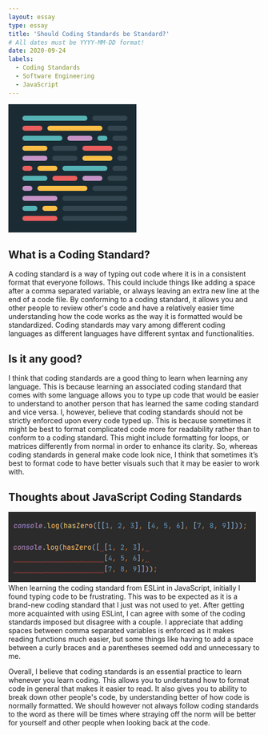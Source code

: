 ```yaml
---
layout: essay
type: essay
title: 'Should Coding Standards be Standard?'
# All dates must be YYYY-MM-DD format!
date: 2020-09-24
labels:
  - Coding Standards
  - Software Engineering
  - JavaScript
---
```


<img class="ui tiny left floated image" src="../images/prettier.png">

## What is a Coding Standard?
  A coding standard is a way of typing out code where it is in a consistent format that everyone follows. This could include things like adding a space after a comma separated variable, or always leaving an extra new line at the end of a code file. By conforming to a coding standard, it allows you and other people to review other's code and have a relatively easier time understanding how the code works as the way it is formatted would be standardized. Coding standards may vary among different coding languages as different languages have different syntax and functionalities.

## Is it any good?
  I think that coding standards are a good thing to learn when learning any language. This is because learning an associated coding standard that comes with some language allows you to type up code that would be easier to understand to another person that has learned the same coding standard and vice versa. I, however, believe that coding standards should not be strictly enforced upon every code typed up. This is because sometimes it might be best to format complicated code more for readability rather than to conform to a coding standard. This might include formatting for loops, or matrices differently from normal in order to enhance its clarity. So, whereas coding standards in general make code look nice, I think that sometimes it’s best to format code to have better visuals such that it may be easier to work with.


## Thoughts about JavaScript Coding Standards
<img class="ui floated image" src="../images/codingstandard.png">
  When learning the coding standard from ESLint in JavaScript, initially I found typing code to be frustrating. This was to be expected as it is a brand-new coding standard that I just was not used to yet. After getting more acquainted with using ESLint, I can agree with some of the coding standards imposed but disagree with a couple. I appreciate that adding spaces between comma separated variables is enforced as it makes reading functions much easier, but some things like having to add a space between a curly braces and a parentheses seemed odd and unnecessary to me.

  Overall, I believe that coding standards is an essential practice to learn whenever you learn coding. This allows you to understand how to format code in general that makes it easier to read. It also gives you to ability to break down other people's code, by understanding better of how code is normally formatted. We should however not always follow coding standards to the word as there will be times where straying off the norm will be better for yourself and other people when looking back at the code.

